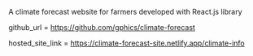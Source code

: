 A climate forecast website for farmers developed with React.js library

github_url = https://github.com/gphics/climate-forecast

hosted_site_link = https://climate-forecast-site.netlify.app/climate-info
